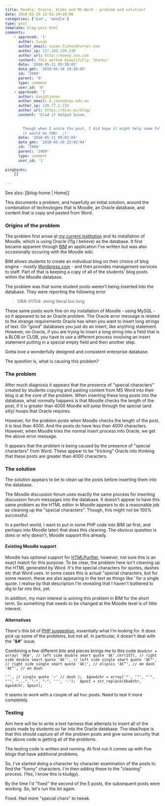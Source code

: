 ```yaml
---
title: Moodle, Oracle, blobs and MS-Word - problem and solution?
date: 2010-03-26 12:55:19+10:00
categories: ['bim', 'moodle']
type: post
template: blog-post.html
comments:
    - approved: '1'
      author: Susan
      author_email: susan.fisher@turner.com
      author_ip: 157.166.159.230
      author_url: http://money.cnn.com
      content: This worked beautifully, thanks!
      date: '2010-05-11 05:38:05'
      date_gmt: '2010-05-10 19:38:05'
      id: '2989'
      parent: '0'
      type: comment
      user_id: '0'
    - approved: '1'
      author: davidtjones
      author_email: d.jones@cqu.edu.au
      author_ip: 138.77.2.133
      author_url: https://djon.es/blog/
      content: 'Glad it helped Susan.
    
    
        Though when I wrote the post, I did hope it might help some folk.  I didn''t think
        it would be CNN!  ;)'
      date: '2010-05-11 09:02:04'
      date_gmt: '2010-05-10 23:02:04'
      id: '2990'
      parent: '2989'
      type: comment
      user_id: '1'
    
pingbacks:
    []
    
---
```


See also: [[blog-home | Home]]

This documents a problem, and hopefully an initial solution, around the combination of technologies that is Moodle, an Oracle database, and content that is copy and pasted from Word.

### Origins of the problem

The problem first arose at [my current institution](http://www.cqu.edu.au/) and its installation of Moodle, which is using Oracle (11g I believe) as the database. It first became apparent through [BIM](/blog2/research/bam-blog-aggregation-management/) an application I've written but was also occasionally occuring with the Moodle wiki.

BIM allows students to create an individual blog on their choice of blog engine - mostly [Wordpress.com](http://wordpress.com/) - and then provides management services to staff. Part of that is keeping a copy of all of the students' blog posts within the Moodle database.

The problem was that some student posts weren't being inserted into the database. They were reporting the following error

> ORA-01704: string literal too long

These same posts work fine on my installation of Moodle - using MySQL - so it appeared to be an Oracle problem. The Oracle error message is related to the strange requirements Oracle has when you want to insert long strings of text. On "good" databases you just do an insert, like anything statement. However, on Oracle, if you are trying to insert a long string into a field that is a BLOB or CLOB, you have to use a different process involving an insert statement putting in a special empty field and then another step.

Gotta love a wonderfully designed and consistent enterprise database.

The question is, what is causing this problem?

### The problem

After much diagnosis it appears that the presence of "special characters" created by students copying and pasting content from MS Word into their blog is at the core of the problem. When inserting these long posts into the database, what normally happens is that Moodle checks the length of the post, if it is greater than 4000 Moodle will jump through the special (and silly) hoops that Oracle requires.

However, for the problem posts when Moodle checks the length of the post, it is less than 4000. And the posts do have less than 4000 characters. However, when Moodle tries the normal insert process into Oracle, we get the above error message.

It appears that the problem is being caused by the presence of "special characters" from Word. These appear to be "tricking" Oracle into thinking that these posts are greater than 4000 characters.

### The solution

The solution appears to be to clean up the posts before inserting them into the database.

The Moodle discussion forum uses exactly the same process for inserting discussion forum messages into the database. It doesn't appear to have this same problem as the HTML editor in Moodle appears to do a reasonable job as cleaning up the "special characters". Though, this might not be 100% successful.

In a perfect world, I want to put in some PHP code into BIM (at first, and perhaps into Moodle later) that does this cleaning. The obvious question is does or why doesn't, Moodle support this already.

#### Existing Moodle support

Moodle has optional support for [HTMLPurifier](http://htmlpurifier.org/), however, not sure this is an exact match for this purpose. To be clear, the problem here isn't cleaning up the HTML generated by Word. It's the special characters for quotes, dashes etc that Word uses. In some cases this is actual "special characters, but for some reason, these are also appearing in the text as things like ’ for a single quote. I realise by that description I'm revealing that I haven't bothered to dig to far into this, yet.

In addition, my main interest is solving this problem in BIM for the short term. So something that needs to be changed at the Moodle level is of little interest.

#### Alternatives

There's this bit of [PHP suggestion](http://www.php.net/manual/en/function.str-replace.php#63783), essentially what I'm looking for. It does pick up some of the problems, but not all. In particular, it doesn't deal with the "**&#**" issue.

Combining a few different bits and pieces brings me to this code `$badchr = array( 'â€œ', // left side double smart quote 'â€'.chr(157), // right side double smart quote 'â€˜', // left side single smart quote 'â€™', // right side single smart quote 'â€¦', // elipsis 'â€”', // em dash 'â€“', // en dash`

`'’', // single quote '–' // dash );  $goodchr = array('"', '"', "'", "'", "...", "-", "-", ''', '-');  $post = str_replace($badchr, $goodchr, $post);`

It seems to work with a couple of ad hoc posts. Need to test it more completely.

### Testing

Aim here will be to write a test harness that attempts to insert all of the posts made by students so far into the Oracle database. The idea/hope is that this should capture all of the problem posts and give some security that the above code is getting all of the problems.

The testing code is written and running. At first run it comes up with five blogs that have additional problems.

So, I've started doing a character by character examination of the posts to find the "funny" characters. I'm then adding these to the "cleaning" process. (Yes, I know this is kludgy).

By the time I'd "fixed" the second of the 5 posts, the subsequent posts were working. So, let's run the lot again.

Fixed. Had more "special chars" to tweak.